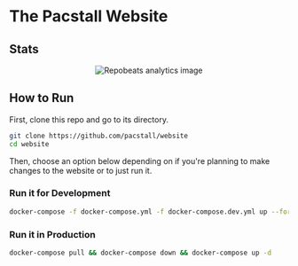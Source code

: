 # The Pacstall Website

## Stats

<p align="center"><img alt="Repobeats analytics image" src="https://repobeats.axiom.co/api/embed/eda50f5088638b97b7f64e29c0f2d65c7fb89568.svg" /></p>

## How to Run

First, clone this repo and go to its directory.

```sh
git clone https://github.com/pacstall/website
cd website
```

Then, choose an option below depending on if you're planning to make changes to the website or to just run it.

### Run it for Development

```sh
docker-compose -f docker-compose.yml -f docker-compose.dev.yml up --force-recreate --build
```

### Run it in Production

```sh
docker-compose pull && docker-compose down && docker-compose up -d
```